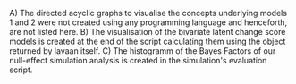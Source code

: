 A) The directed acyclic graphs to visualise the concepts underlying models 1 and 2 were not created using any programming language and henceforth, are not listed here.
B) The visualisation of the bivariate latent change score models is created at the end of the script calculating them using the object returned by lavaan itself.
C) The histogramm of the Bayes Factors of our null-effect simulation analysis is created in the simulation's evaluation script. 
